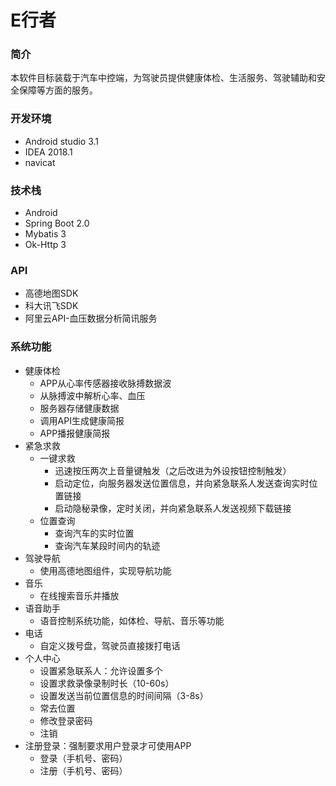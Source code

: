 # E行者

### 简介
本软件目标装载于汽车中控端，为驾驶员提供健康体检、生活服务、驾驶辅助和安全保障等方面的服务。


### 开发环境
* Android studio 3.1
* IDEA 2018.1
* navicat


### 技术栈
* Android 
* Spring Boot 2.0
* Mybatis 3
* Ok-Http 3


### API
* 高德地图SDK
* 科大讯飞SDK
* 阿里云API-血压数据分析简讯服务


### 系统功能
* 健康体检
	* APP从心率传感器接收脉搏数据波
	* 从脉搏波中解析心率、血压
	* 服务器存储健康数据
	* 调用API生成健康简报
	* APP播报健康简报
* 紧急求救
	* 一键求救
		* 迅速按压两次上音量键触发（之后改进为外设按钮控制触发）
		* 启动定位，向服务器发送位置信息，并向紧急联系人发送查询实时位置链接
		* 启动隐秘录像，定时关闭，并向紧急联系人发送视频下载链接
	* 位置查询
		* 查询汽车的实时位置
		* 查询汽车某段时间内的轨迹
* 驾驶导航
	* 使用高德地图组件，实现导航功能
* 音乐
	* 在线搜索音乐并播放
* 语音助手
	* 语音控制系统功能，如体检、导航、音乐等功能
* 电话
	* 自定义拨号盘，驾驶员直接拨打电话
* 个人中心
	* 设置紧急联系人：允许设置多个
	* 设置求救录像录制时长（10-60s）
	* 设置发送当前位置信息的时间间隔（3-8s）
	* 常去位置
	* 修改登录密码
	* 注销
* 注册登录：强制要求用户登录才可使用APP
	* 登录（手机号、密码）
	* 注册（手机号、密码）







